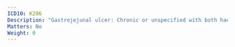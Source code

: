 ```yaml
---
ICD10: K286
Description: "Gastrojejunal ulcer: Chronic or unspecified with both haemorrhage and perforation"
Matters: No
Weight: 0
---
```

